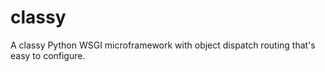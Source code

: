 classy
======

A classy Python WSGI microframework with object dispatch routing that's easy to configure.